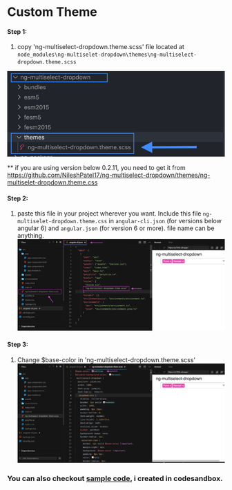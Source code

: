 # Custom Theme

#### Step 1:

1. copy 'ng-multiselect-dropdown.theme.scss' file located at `node_modules\ng-multiselet-dropdown\themes\ng-multiselect-dropdown.theme.scss`
<img src="Screenshots/theme-step-1.png" width="700">

** if you are using version below 0.2.11, you need to get it from https://github.com/NileshPatel17/ng-multiselect-dropdown/themes/ng-multiselet-dropdown.theme.css


#### Step 2:
1. paste this file in your project wherever you want. Include this file `ng-multiselet-dropdown.theme.css` in `angular-cli.json` (for versions below angular 6) and `angular.json` (for version 6 or more). file name can be anything.
![](Screenshots/theme-step-2.png)


#### Step 3:
1. Change $base-color in 'ng-multiselect-dropdown.theme.scss'
![](Screenshots/theme-step-3.png)


### You can also checkout [sample code](https://codesandbox.io/s/custom-theme-p1556), i created in codesandbox.